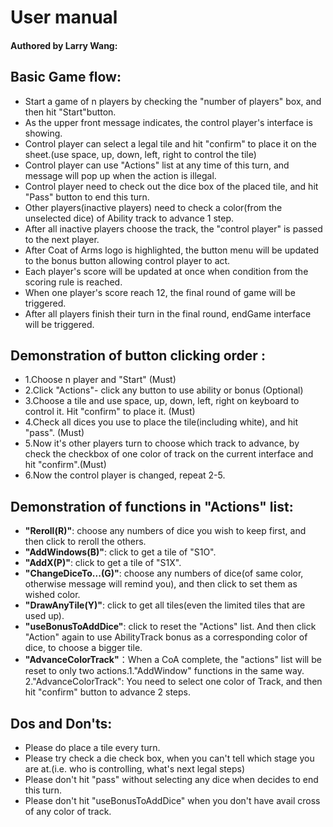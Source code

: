 # User manual
#### Authored by Larry Wang:

## Basic Game flow:
* Start a game of n players by checking the "number of players" box, and then hit "Start"button.
* As the upper front message indicates, the control player's interface is showing.
* Control player can select a legal tile and  hit "confirm" to place it on the sheet.(use space, up, down, left, right to control the tile)
* Control player can use "Actions" list at any time of this turn, and message will pop up when the action is illegal.
* Control player  need to check out the dice box of the placed tile, and hit "Pass" button to end this turn.
* Other players(inactive players) need to check a color(from the unselected dice) of Ability track to advance 1 step.
* After all inactive players choose the track, the "control player" is passed to the next player.
* After Coat of Arms logo is highlighted, the button menu will be updated to the bonus button allowing control player to act.
* Each player's score will be updated at once when condition from the scoring rule is reached.
* When one player's score reach 12, the final round of game will be triggered.
* After all players finish their turn in the final round, endGame interface will be triggered.


## Demonstration of button clicking order :
*  1.Choose n player and "Start" (Must)
*  2.Click "Actions"- click any button to use ability or bonus (Optional)
*  3.Choose a tile and use space, up, down, left, right on keyboard to control it. Hit "confirm" to place it. (Must)
*  4.Check all dices you use to place the tile(including white), and hit "pass". (Must)
*  5.Now it's other players turn to choose which track to advance, by check the checkbox of one color of track on the current interface and hit "confirm".(Must)
*  6.Now the control player is changed, repeat 2-5.

## Demonstration of functions in "Actions" list:
* **"Reroll(R)"**: choose any numbers of dice you wish to keep first, and then click to reroll the others.
* **"AddWindows(B)"**: click to get a tile of "S1O".
* **"AddX(P)"**: click to get a tile of "S1X".
* **"ChangeDiceTo...(G)"**: choose any numbers of dice(of same color, otherwise message will remind you), and then click to set them as wished color.
* **"DrawAnyTile(Y)"**: click to get all tiles(even the limited tiles that are used up).
* **"useBonusToAddDice"**: click to reset the "Actions" list. And then click "Action" again to use AbilityTrack bonus as a corresponding color of dice, to choose a bigger tile.
* **"AdvanceColorTrack"**：When a CoA complete, the "actions" list will be reset to only two actions.1."AddWindow" functions in the same way. 2."AdvanceColorTrack": You need to select one color of Track, and then hit "confirm" button to advance 2 steps.




## Dos and Don'ts:
* Please do place a tile every turn.
* Please try check a die check box, when you can't tell which stage you are at.(i.e. who is controlling, what's next legal steps)
* Please don't hit "pass" without selecting any dice when decides to end this turn.
* Please don't hit "useBonusToAddDice" when you don't have avail cross of any color of track.



















